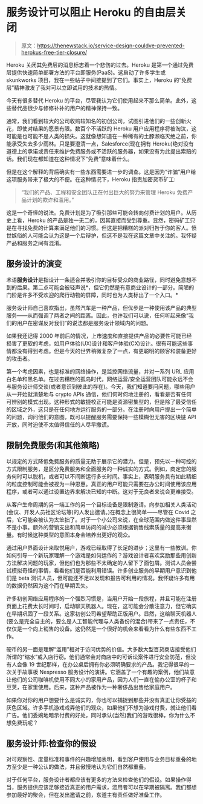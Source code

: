 # 服务设计可以阻止 Heroku 的自由层关闭

> 原文：<https://thenewstack.io/service-design-couldve-prevented-herokus-free-tier-closure/>

Heroku 关闭其免费层的消息标志着一个悲伤的过去。Heroku 是第一个通过免费层提供快速简单部署方法的平台即服务(PaaS)。这启动了许多学生或 skunkworks 项目，我在一些帖子中间接提到了它们。事实上，Heroku 的“免费层”精神激发了我对可以立即试用的技术的热情。

今天有很多替代 Heroku 的平台，尽管我认为它们使用起来不那么简单。此外，这些替代品很少与修修补补的用户的精神保持一致。

通常，我们看到较大的公司收购较知名的初创公司，试图引进他们的一些创新火花，即使对结果的愿景有限。数百个不活跃的 Heroku 用户应用程序将被淘汰，这可能是也可能不是人类的损失。这就像想知道在一种稀有的土豚濒临灭绝之前，你能承受失去多少雨林。只是要澄清一点，Salesforce(现在拥有 Heroku)绝对没有道德上的承诺或责任来维护免费服务或不活跃的服务器，如果没有为此提出索赔的话。我们现在都知道在这种情况下“免费”意味着什么。

但是在这个解释的背后确实有一些东西需要进一步的调查。这是因为“诈骗”用户给这项服务带来了极大的不便。在这种情况下，Heroku 指责加密货币矿工:

> “我们的产品、工程和安全团队正在付出巨大的努力来管理 Heroku 免费产品计划的欺诈和滥用。”

这是一个奇怪的说法。免费计划是为了吸引那些可能会转向付费计划的用户。从历史上看，Heroku 的产品是独一无二的，因其直接而受到尊重。显然，密码矿工只是在寻找免费的计算来满足他们的习惯。但这是把糟糕的派对归咎于你的客人。愤世嫉俗的人可能会认为这是一个后辩护，但这不是我在这篇文章中关注的。我怀疑产品和服务之间有混淆。

## 服务设计的演变

术语**服务设计**是指设计一条适合并吸引你的目标受众的商业路径，同时避免意想不到的后果。第二点可能会被轻声说*，但它仍然是有意商业设计的一部分。简陋的门阶是许多不受欢迎的爬行动物的屏障，同时也为人类标出了一个入口。*

服务设计师自己喜欢指出，虽然汽车是一种产品，但优步是一种使用该产品的典型服务——从而强调了两者之间的距离。因此，也许我们可以说，任何听起来像“我们的用户在密谋反对我们”的说法都是服务设计领域内的问题。

如果我还记得 2000 年前后的情况，上市速度和直接提供产品的必要性可能已经损害了更软的考虑，如用户体验(UX)设计和客户体验(CX)设计。很有可能这些事情都没有得到考虑。但是今天的世界稍微复杂了一点，有更聪明的顾客和装备更好的攻击者。

第一个考虑因素，也是标准的网络操作，是监控网络流量，并对一系列 URL 应用白名单和黑名单。在过去糟糕的孤岛时代，网络运营/安全运营团队可能永远不会与服务设计师交谈(或者意识到彼此的存在)。今天，我们知道要问问题，哪些用户从一开始就清楚地与 crypto APIs 通信，他们何时何地注册的，看看是否有任何可辨别的模式出现。这种形式的敏捷校正可能是资源密集型的，但是除了最受信任的区域之外，这只是在任何地方运行服务的一部分。在注册时向用户提出一个简单的问题，询问他们的意图，既可以提醒服务需要保持一些模糊但无害的区块链 API 开放，同时迫使不太值得信任的人尽早撒谎。

## 限制免费服务(和其他策略)

以规定的方式降低免费服务的质量无助于展示它的潜力。但是，预先以一种可控的方式限制服务，是区分免费服务和全面服务的一种诚实的方式。例如，商定您的服务何时可以脱机，或者可以不间断运行多长时间。事实上，表明服务具有如此精细的粒度控制可能会被视为一种恩惠。真正的用户可能只需要在办公时间使用该应用程序，或者可以通过设置边界来解决已知的中断。这对于无良者来说会更难接受。

从客户生命周期的另一端工作的另一个目标设备是限制邀请。向参加相关人类活动(会议、开发人员社区论坛等)的人发出邀请。)在概念上很简单——尽管在 Covid 之后，它可能会被认为太笨拙了。对于一个小公司来说，在全球范围内做这件事显然不是小事。额外的营销支出和简单访问的减少必须根据销售线索质量的提高来衡量。有时候这种类型的意图本身会培养出更好的观众。

通过用户界面设计来取悦用户，游戏已经取得了长足的进步；这里有一些教训。你如何引导一个新玩家理解一个游戏是如何运作的？游戏设计者喜欢奖励那些用创新方法解决问题的玩家，但他们也为那些不太确定的人留下了面包屑。测试人员会尝试模拟奇怪的事情，看看他们是否能利用错误。许多创业服务的早期用户意识到他们是 beta 测试人员，但可能还不足以发现和报告可利用的情况。我怀疑许多有用的数据仍然因为这个而在早期丢失。

许多初创网络应用程序的一个强烈习惯是，当用户开始一段旅程，并且可能在注册页面上花费太长时间时，启动聊天机器人。现在，这可能会分散注意力，但它确实在早期巩固了一段关系。这家初创公司希望帮助正版用户。显然，这给聊天机器人(要么是完全自主的，要么是人工智能代理与人类备份的混合)带来了一点责任，不仅仅是一个向上销售的设备。这仍然是一个很好的机会来看看为什么有些东西不工作。

硬币的另一面是理解“滥用”相对于访问优势的价值。大多数大型百货商店接受他们所谓的“缩水”或入店行窃。他们通常会对商店中的可诉讼案件进行安全防范，但没有人会像 19 世纪那样，在办公桌后拥有你必须明确要求的产品。我记得很早的一次关于故事板 Nespresso 服务设计的演讲。它涵盖了一个有趣的案例，他们故意让他们的公司咖啡机使用不同大小的家用产品，因为人们一直在偷办公室的杯子和豆荚，在家里使用。后来，这种产品被作为一种奢侈品出售给家庭用户。

如果你对你的用户想要什么是诚实的，你也可以捕捉到那些并没有真正让你受益的灰色区域。许多手机游戏戏弄他们的观众，如果他们不想为游戏付费，就让他们看广告。他们委婉地暗示付费的好处，同时承认(当然)我们的游戏很棒，你为什么不想免费玩呢？

## 服务设计师:检查你的假设

对可观察性、度量标准和事件的兴趣增加表明，看到客户使用与业务目标重叠的地方至少是一种公认的做法，并且傲慢地认为它们自然都重叠。

对于任何平台，服务设计者都应该有更多的方法来检查他们的假设。如果操作得当，服务提供应该足够接近真正的用户需求，滥用者可以在早期被隔离。我们都想参加最好的聚会，但在发出邀请之前，东道主有责任做好准备工作。

<svg xmlns:xlink="http://www.w3.org/1999/xlink" viewBox="0 0 68 31" version="1.1"><title>Group</title> <desc>Created with Sketch.</desc></svg>